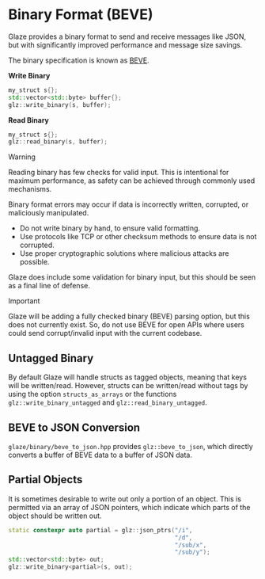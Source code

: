# Binary Format (BEVE)

Glaze provides a binary format to send and receive messages like JSON, but with significantly improved performance and message size savings.

The binary specification is known as [BEVE](https://github.com/stephenberry/beve).

**Write Binary**

```c++
my_struct s{};
std::vector<std::byte> buffer{};
glz::write_binary(s, buffer);
```

**Read Binary**

```c++
my_struct s{};
glz::read_binary(s, buffer);
```

> [!WARNING]
>
> Reading binary has few checks for valid input. This is intentional for maximum performance, as safety can be achieved through commonly used mechanisms.
>
>  Binary format errors may occur if data is incorrectly written, corrupted, or maliciously manipulated.
>
> - Do not write binary by hand, to ensure valid formatting.
> - Use protocols like TCP or other checksum methods to ensure data is not corrupted.
> - Use proper cryptographic solutions where malicious attacks are possible.
>
> Glaze does include some validation for binary input, but this should be seen as a final line of defense.

> [!IMPORTANT]
>
> Glaze will be adding a fully checked binary (BEVE) parsing option, but this does not currently exist. So, do not use BEVE for open APIs where users could send corrupt/invalid input with the current codebase.

## Untagged Binary

By default Glaze will handle structs as tagged objects, meaning that keys will be written/read. However, structs can be written/read without tags by using the option `structs_as_arrays` or the functions `glz::write_binary_untagged` and `glz::read_binary_untagged`.

## BEVE to JSON Conversion

`glaze/binary/beve_to_json.hpp` provides `glz::beve_to_json`, which directly converts a buffer of BEVE data to a buffer of JSON data.

## Partial Objects

It is sometimes desirable to write out only a portion of an object. This is permitted via an array of JSON pointers, which indicate which parts of the object should be written out.

```c++
static constexpr auto partial = glz::json_ptrs("/i",
                                               "/d",
                                               "/sub/x",
                                               "/sub/y");
std::vector<std::byte> out;
glz::write_binary<partial>(s, out);
```
